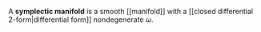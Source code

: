 A **symplectic manifold** is a smooth [[manifold]] with a [[closed differential 2-form|differential form]] nondegenerate $\omega$.